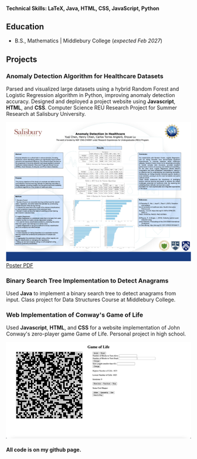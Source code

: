 #### Technical Skills: LaTeX, Java, HTML, CSS, JavaScript, Python

## Education 			        		
- B.S., Mathematics | Middlebury College (_expected Feb 2027_)

## Projects
### Anomaly Detection Algorithm for Healthcare Datasets

Parsed and visualized large datasets using a hybrid Random Forest and Logistic Regression algorithm in Python, improving anomaly detection accuracy. Designed and deployed a project website using **Javascript**, **HTML**, and **CSS**. Computer Science REU Research Project for Summer Research at Salisbury University.

![Poster](/assets/anomaly-detection.png)
[Poster PDF](https://faculty.salisbury.edu/~ealu/reu/Projects_File/2024/AnomalyDetection.pdf)

### Binary Search Tree Implementation to Detect Anagrams

Used **Java** to implement a binary search tree to detect anagrams from input. Class project for Data Structures Course at Middlebury College.

### Web Implementation of Conway's Game of Life

Used **Javascript**, **HTML**, and **CSS** for a website implementation of John Conway's zero-player game Game of Life. Personal project in high school.

![Game of Life](/assets/game-of-life.png)

#### All code is on my github page.

